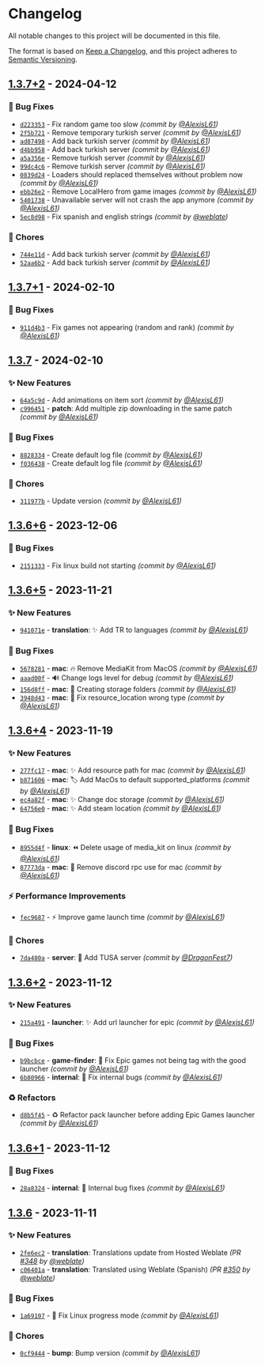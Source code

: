 # Changelog
All notable changes to this project will be documented in this file.

The format is based on [Keep a Changelog](https://keepachangelog.com/en/1.0.0/),
and this project adheres to [Semantic Versioning](https://semver.org/spec/v2.0.0.html).

## [1.3.7+2] - 2024-04-12
### :bug: Bug Fixes
- [`d223353`](https://github.com/JackboxUtility/JackboxUtility/commit/d223353d75fef0986856b98622160ed137a926cf) - Fix random game too slow *(commit by [@AlexisL61](https://github.com/AlexisL61))*
- [`2f5b721`](https://github.com/JackboxUtility/JackboxUtility/commit/2f5b72147bfeecab494ca9699bb89c4b5ae32824) - Remove temporary turkish server *(commit by [@AlexisL61](https://github.com/AlexisL61))*
- [`ad87498`](https://github.com/JackboxUtility/JackboxUtility/commit/ad87498a39ac068eef6aaf064da934d40f1226cf) - Add back turkish server *(commit by [@AlexisL61](https://github.com/AlexisL61))*
- [`d4bb958`](https://github.com/JackboxUtility/JackboxUtility/commit/d4bb958485882356aa3457f7a1cdc488ac659eff) - Add back turkish server *(commit by [@AlexisL61](https://github.com/AlexisL61))*
- [`a5a356e`](https://github.com/JackboxUtility/JackboxUtility/commit/a5a356e57047d77fc206226c7d53eb96a5458db4) - Remove turkish server *(commit by [@AlexisL61](https://github.com/AlexisL61))*
- [`99dc4c6`](https://github.com/JackboxUtility/JackboxUtility/commit/99dc4c6f4f4391203a45b2a76169e47f56f80a36) - Remove turkish server *(commit by [@AlexisL61](https://github.com/AlexisL61))*
- [`0839d24`](https://github.com/JackboxUtility/JackboxUtility/commit/0839d24e8338a0e757dc54a61c3131a26f52a154) - Loaders should replaced themselves without problem now *(commit by [@AlexisL61](https://github.com/AlexisL61))*
- [`ebb26e2`](https://github.com/JackboxUtility/JackboxUtility/commit/ebb26e28b17f943c1b766e7dff4b0bffe5c02a7a) - Remove LocalHero from game images *(commit by [@AlexisL61](https://github.com/AlexisL61))*
- [`5401738`](https://github.com/JackboxUtility/JackboxUtility/commit/5401738b09dc8912ba8d8318feab0858ee3f49e1) - Unavailable server will not crash the app anymore *(commit by [@AlexisL61](https://github.com/AlexisL61))*
- [`5ec8d98`](https://github.com/JackboxUtility/JackboxUtility/commit/5ec8d98a67c377d827270643ddf84161a44455dc) - Fix spanish and english strings *(commit by [@weblate](https://github.com/weblate))*

### :wrench: Chores
- [`744e11d`](https://github.com/JackboxUtility/JackboxUtility/commit/744e11d3a70c3084760a19dcfb06ffc4b2dace7f) - Add back turkish server *(commit by [@AlexisL61](https://github.com/AlexisL61))*
- [`52aa6b2`](https://github.com/JackboxUtility/JackboxUtility/commit/52aa6b2eff670de365dc3e78b5971248686383b3) - Add back turkish server *(commit by [@AlexisL61](https://github.com/AlexisL61))*


## [1.3.7+1] - 2024-02-10
### :bug: Bug Fixes
- [`911d4b3`](https://github.com/JackboxUtility/JackboxUtility/commit/911d4b3cbcf2ddfc28369cdcee9aee702809ccf1) - Fix games not appearing (random and rank) *(commit by [@AlexisL61](https://github.com/AlexisL61))*


## [1.3.7] - 2024-02-10
### :sparkles: New Features
- [`64a5c9d`](https://github.com/JackboxUtility/JackboxUtility/commit/64a5c9d36af16912f0027825576cd3581f4985b0) - Add animations on item sort *(commit by [@AlexisL61](https://github.com/AlexisL61))*
- [`c996451`](https://github.com/JackboxUtility/JackboxUtility/commit/c9964515185e48c6c599d0f24ed628a13d41502f) - **patch**: Add multiple zip downloading in the same patch *(commit by [@AlexisL61](https://github.com/AlexisL61))*

### :bug: Bug Fixes
- [`8828334`](https://github.com/JackboxUtility/JackboxUtility/commit/8828334ad279c9c673332e5a8498983c43f2ecdc) - Create default log file *(commit by [@AlexisL61](https://github.com/AlexisL61))*
- [`f036438`](https://github.com/JackboxUtility/JackboxUtility/commit/f0364387e74b74ed4d3484a06dda5dbe5fac76b2) - Create default log file *(commit by [@AlexisL61](https://github.com/AlexisL61))*

### :wrench: Chores
- [`311977b`](https://github.com/JackboxUtility/JackboxUtility/commit/311977b0e79ea3cfe17c9d8877d66a9aaca09e01) - Update version *(commit by [@AlexisL61](https://github.com/AlexisL61))*


## [1.3.6+6] - 2023-12-06
### :bug: Bug Fixes
- [`2151333`](https://github.com/JackboxUtility/JackboxUtility/commit/2151333e7ed2752c5ad0a018c0a437325d79f22c) - Fix linux build not starting *(commit by [@AlexisL61](https://github.com/AlexisL61))*


## [1.3.6+5] - 2023-11-21
### :sparkles: New Features
- [`941071e`](https://github.com/JackboxUtility/JackboxUtility/commit/941071eff0261a9d4bd11924bce7473484d51b9f) - **translation**: :sparkles: Add TR to languages *(commit by [@AlexisL61](https://github.com/AlexisL61))*

### :bug: Bug Fixes
- [`5678281`](https://github.com/JackboxUtility/JackboxUtility/commit/56782816e59e6ebe54b64b71c13c86033c29e253) - **mac**: :fire: Remove MediaKit from MacOS *(commit by [@AlexisL61](https://github.com/AlexisL61))*
- [`aaad00f`](https://github.com/JackboxUtility/JackboxUtility/commit/aaad00f8df581539eeef2eb3bba02ea49499f9f3) - :loud_sound: Change logs level for debug *(commit by [@AlexisL61](https://github.com/AlexisL61))*
- [`156d8ff`](https://github.com/JackboxUtility/JackboxUtility/commit/156d8fffa2f2c66b7d1b01d1408066a13ad81478) - **mac**: :bug: Creating storage folders *(commit by [@AlexisL61](https://github.com/AlexisL61))*
- [`3948d43`](https://github.com/JackboxUtility/JackboxUtility/commit/3948d43f723e66c8f212983587898603c6b17760) - **mac**: :bug: Fix resource_location wrong type *(commit by [@AlexisL61](https://github.com/AlexisL61))*


## [1.3.6+4] - 2023-11-19
### :sparkles: New Features
- [`277fc17`](https://github.com/JackboxUtility/JackboxUtility/commit/277fc179513a7b616a228ef263c651529137a2aa) - **mac**: :sparkles: Add resource path for mac *(commit by [@AlexisL61](https://github.com/AlexisL61))*
- [`b871606`](https://github.com/JackboxUtility/JackboxUtility/commit/b87160688c3324fa80a41d26d78ccf09c11d8f1a) - **mac**: :label: Add MacOs to default supported_platforms *(commit by [@AlexisL61](https://github.com/AlexisL61))*
- [`ec4a82f`](https://github.com/JackboxUtility/JackboxUtility/commit/ec4a82f1a2dba22863197d85ceae9afe3ae2d772) - **mac**: :sparkles: Change doc storage *(commit by [@AlexisL61](https://github.com/AlexisL61))*
- [`64756e0`](https://github.com/JackboxUtility/JackboxUtility/commit/64756e0358c646405ce397309561a9c6ce5b3df0) - **mac**: :sparkles: Add steam location *(commit by [@AlexisL61](https://github.com/AlexisL61))*

### :bug: Bug Fixes
- [`8955d4f`](https://github.com/JackboxUtility/JackboxUtility/commit/8955d4f38d507c828940008b3135eef1ed007d7b) - **linux**: :rewind: Delete usage of media_kit on linux *(commit by [@AlexisL61](https://github.com/AlexisL61))*
- [`87773da`](https://github.com/JackboxUtility/JackboxUtility/commit/87773dac484e688c019c049aa24ed77df8b992e1) - **mac**: :bug: Remove discord rpc use for mac *(commit by [@AlexisL61](https://github.com/AlexisL61))*

### :zap: Performance Improvements
- [`fec9687`](https://github.com/JackboxUtility/JackboxUtility/commit/fec9687e3574d3177a4bfe51d8aa642b5eb8fd54) - :zap: Improve game launch time *(commit by [@AlexisL61](https://github.com/AlexisL61))*

### :wrench: Chores
- [`7da480a`](https://github.com/JackboxUtility/JackboxUtility/commit/7da480ad870f6f8b9d8cafa581dcd6604469d58a) - **server**: :wrench: Add TUSA server *(commit by [@DragonFest7](https://github.com/DragonFest7))*


## [1.3.6+2] - 2023-11-12
### :sparkles: New Features
- [`215a491`](https://github.com/AlexisL61/JackboxUtility/commit/215a49187359214b1e85f82f36779314af224169) - **launcher**: :sparkles: Add url launcher for epic *(commit by [@AlexisL61](https://github.com/AlexisL61))*

### :bug: Bug Fixes
- [`b9bcbce`](https://github.com/AlexisL61/JackboxUtility/commit/b9bcbce1834b4280676125096e5044117ae71b2c) - **game-finder**: :bug: Fix Epic games not being tag with the good launcher *(commit by [@AlexisL61](https://github.com/AlexisL61))*
- [`6b80966`](https://github.com/AlexisL61/JackboxUtility/commit/6b8096660aef5134c34063d2f5b030f3063944d8) - **internal**: :bug: Fix internal bugs *(commit by [@AlexisL61](https://github.com/AlexisL61))*

### :recycle: Refactors
- [`d8b5f45`](https://github.com/AlexisL61/JackboxUtility/commit/d8b5f45815fc1396ca27cca1d5bb30f23b8edf15) - :recycle: Refactor pack launcher before adding Epic Games launcher *(commit by [@AlexisL61](https://github.com/AlexisL61))*


## [1.3.6+1] - 2023-11-12
### :bug: Bug Fixes
- [`28a8324`](https://github.com/AlexisL61/JackboxUtility/commit/28a8324736f3e135ce644654971abf66891b7f72) - **internal**: :bug: Internal bug fixes *(commit by [@AlexisL61](https://github.com/AlexisL61))*


## [1.3.6] - 2023-11-11
### :sparkles: New Features
- [`2fe6ec2`](https://github.com/AlexisL61/JackboxUtility/commit/2fe6ec2ac6ba577ea139e15ced3eaef8f8432346) - **translation**: Translations update from Hosted Weblate *(PR [#348](https://github.com/AlexisL61/JackboxUtility/pull/348) by [@weblate](https://github.com/weblate))*
- [`c06401a`](https://github.com/AlexisL61/JackboxUtility/commit/c06401a634e91b378d9cc6676e6d3dd42bc806c1) - **translation**: Translated using Weblate (Spanish) *(PR [#350](https://github.com/AlexisL61/JackboxUtility/pull/350) by [@weblate](https://github.com/weblate))*

### :bug: Bug Fixes
- [`1a69107`](https://github.com/AlexisL61/JackboxUtility/commit/1a69107be98eb0b3be1d090c3a324e3ae69503ed) - :bug: Fix Linux progress mode *(commit by [@AlexisL61](https://github.com/AlexisL61))*

### :wrench: Chores
- [`0cf9444`](https://github.com/AlexisL61/JackboxUtility/commit/0cf9444218d20c676b0e19583c73a0954b277f5d) - **bump**: Bump version *(commit by [@AlexisL61](https://github.com/AlexisL61))*


[1.3.6]: https://github.com/AlexisL61/JackboxUtility/compare/1.3.5+1...1.3.6
[1.3.6+1]: https://github.com/AlexisL61/JackboxUtility/compare/1.3.6...1.3.6+1
[1.3.6+2]: https://github.com/AlexisL61/JackboxUtility/compare/1.3.6+1...1.3.6+2
[1.3.6+4]: https://github.com/JackboxUtility/JackboxUtility/compare/1.3.6+3...1.3.6+4
[1.3.6+5]: https://github.com/JackboxUtility/JackboxUtility/compare/1.3.6+4...1.3.6+5
[1.3.6+6]: https://github.com/JackboxUtility/JackboxUtility/compare/1.3.6+5...1.3.6+6
[1.3.7]: https://github.com/JackboxUtility/JackboxUtility/compare/1.3.6+6...1.3.7
[1.3.7+1]: https://github.com/JackboxUtility/JackboxUtility/compare/1.3.7...1.3.7+1
[1.3.7+2]: https://github.com/JackboxUtility/JackboxUtility/compare/1.3.7+1...1.3.7+2